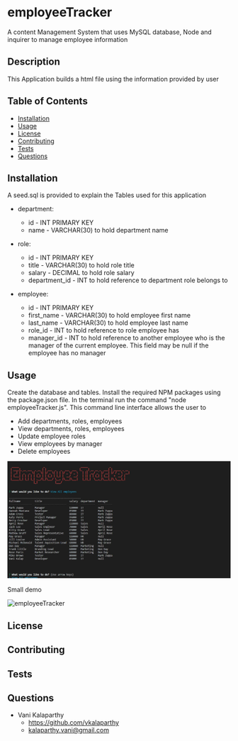 # employeeTracker
A content Management System that uses MySQL database, Node and inquirer to manage employee information

## Description
This Application builds a html file using the information provided by user
## Table of Contents
* [Installation](#installation)
* [Usage](#usage)
* [License](#license)
* [Contributing](#contributing)
* [Tests](#tests)
* [Questions](#questions)
## Installation
A seed.sql is provided to explain the Tables used for this application
* department:
    * id - INT PRIMARY KEY
    * name - VARCHAR(30) to hold department name

* role:
   * id - INT PRIMARY KEY
   * title -  VARCHAR(30) to hold role title
   * salary -  DECIMAL to hold role salary
   * department_id -  INT to hold reference to department role belongs to

* employee:
   * id - INT PRIMARY KEY
   * first_name - VARCHAR(30) to hold employee first name
   * last_name - VARCHAR(30) to hold employee last name
   * role_id - INT to hold reference to role employee has
   * manager_id - INT to hold reference to another employee who is the manager of the current employee. This field may be null if the employee has no manager
## Usage
Create the database and tables. Install the required NPM packages using the package.json file. In the terminal run the command "node employeeTracker.js". This command line interface allows the user to
* Add departments, roles, employees
* View departments, roles, employees
* Update employee roles
* View employees by manager
* Delete employees

![Image of image](./asset/EmpTracker.JPG)

Small demo

![employeeTracker](./asset/MySQl_EmployeeTracker.gif)


## License

## Contributing
## Tests

## Questions
* Vani Kalaparthy
  * https://github.com/vkalaparthy
  * kalaparthy.vani@gmail.com
